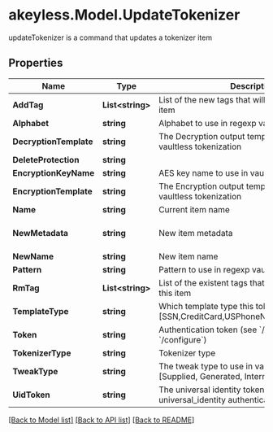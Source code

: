 # akeyless.Model.UpdateTokenizer
updateTokenizer is a command that updates a tokenizer item

## Properties

Name | Type | Description | Notes
------------ | ------------- | ------------- | -------------
**AddTag** | **List&lt;string&gt;** | List of the new tags that will be attached to this item | [optional] 
**Alphabet** | **string** | Alphabet to use in regexp vaultless tokenization | [optional] 
**DecryptionTemplate** | **string** | The Decryption output template to use in regexp vaultless tokenization | [optional] 
**DeleteProtection** | **string** |  | [optional] 
**EncryptionKeyName** | **string** | AES key name to use in vaultless tokenization | [optional] 
**EncryptionTemplate** | **string** | The Encryption output template to use in regexp vaultless tokenization | [optional] 
**Name** | **string** | Current item name | 
**NewMetadata** | **string** | New item metadata | [optional] [default to "default_metadata"]
**NewName** | **string** | New item name | [optional] 
**Pattern** | **string** | Pattern to use in regexp vaultless tokenization | [optional] 
**RmTag** | **List&lt;string&gt;** | List of the existent tags that will be removed from this item | [optional] 
**TemplateType** | **string** | Which template type this tokenizer is used for [SSN,CreditCard,USPhoneNumber,Email,Regexp] | 
**Token** | **string** | Authentication token (see &#x60;/auth&#x60; and &#x60;/configure&#x60;) | [optional] 
**TokenizerType** | **string** | Tokenizer type | 
**TweakType** | **string** | The tweak type to use in vaultless tokenization [Supplied, Generated, Internal, Masking] | [optional] 
**UidToken** | **string** | The universal identity token, Required only for universal_identity authentication | [optional] 

[[Back to Model list]](../README.md#documentation-for-models) [[Back to API list]](../README.md#documentation-for-api-endpoints) [[Back to README]](../README.md)

